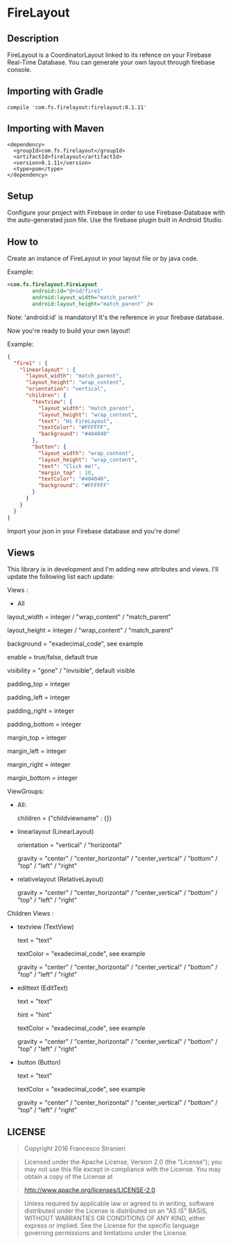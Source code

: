 # FireLayout

## Description
FireLayout is a CoordinatorLayout linked to its refence on your Firebase Real-Time Database. You can generate your own layout through firebase console.

## Importing with Gradle
```
compile 'com.fs.firelayout:firelayout:0.1.11'
```

## Importing with Maven
```maven
<dependency>
  <groupId>com.fs.firelayout</groupId>
  <artifactId>firelayout</artifactId>
  <version>0.1.11</version>
  <type>pom</type>
</dependency>
```
## Setup
Configure your project with Firebase in order to use Firebase-Database with the auto-generated json file. Use the firebase plugin built in Android Studio.

## How to
Create an instance of FireLayout in your layout file or by java code.

Example:
```xml
<com.fs.firelayout.FireLayout
        android:id="@+id/fire1"
        android:layout_width="match_parent"
        android:layout_height="match_parent" />     
```       

Note: 'android:id' is mandatory! It's the reference in your firebase database.

Now you're ready to build your own layout! 

Example:

```json
{
  "fire1" : {
    "linearlayout" : {
      "layout_width": "match_parent",
      "layout_height": "wrap_content",
      "orientation": "vertical",
      "children": {
        "textview": {
          "layout_width": "match_parent",
          "layout_height": "wrap_content",
          "text": "Hi FireLayout",
          "textColor": "#FFFFFF",
          "background": "#404040"
        },
        "button": {
          "layout_width": "wrap_content",
          "layout_height": "wrap_content",
          "text": "Click me!",
          "margin_top" : 10,
          "textColor": "#404040",
          "background": "#FFFFFF"
        }
      }
    }
  }
}
```
Import your json in your Firebase database and you're done!

## Views
This library is in development and I'm adding new attributes and views. I'll update the following list each update:

Views : 

- All  

layout_width = integer / "wrap_content" / "match_parent" 

layout_height = integer / "wrap_content" / "match_parent" 

background = "exadecimal_code", see example 

enable = true/false, default true 

visibility = "gone" / "invisible", default visible 

padding_top = integer 

padding_left = integer 

padding_right = integer 

padding_bottom = integer 

margin_top = integer 

margin_left = integer 

margin_right = integer 

margin_bottom = integer

ViewGroups: 

- All:

  children = {"childviewname" : {}}

- linearlayout (LinearLayout) 

  orientation = "vertical" / "horizontal"
  
  gravity = "center" / "center_horizontal" / "center_vertical" / "bottom" / "top" / "left" / "right"

- relativelayout (RelativeLayout) 

  gravity = "center" / "center_horizontal" / "center_vertical" / "bottom" / "top" / "left" / "right"
  
Children Views :

- textview (TextView) 

  text = "text"
  
  textColor = "exadecimal_code", see example
  
  gravity = "center" / "center_horizontal" / "center_vertical" / "bottom" / "top" / "left" / "right"
  
- edittext (EditText) 

  text = "text"
  
  hint = "hint"
  
  textColor = "exadecimal_code", see example
  
  gravity = "center" / "center_horizontal" / "center_vertical" / "bottom" / "top" / "left" / "right"
  
- button (Button) 

  text = "text"
  
  textColor = "exadecimal_code", see example
  
  gravity = "center" / "center_horizontal" / "center_vertical" / "bottom" / "top" / "left" / "right"

## LICENSE

> Copyright 2016 Francesco Stranieri

> Licensed under the Apache License, Version 2.0 (the "License");
> you may not use this file except in compliance with the License.
> You may obtain a copy of the License at

>    http://www.apache.org/licenses/LICENSE-2.0

> Unless required by applicable law or agreed to in writing, software
> distributed under the License is distributed on an "AS IS" BASIS,
> WITHOUT WARRANTIES OR CONDITIONS OF ANY KIND, either express or implied.
> See the License for the specific language governing permissions and
> limitations under the License.
